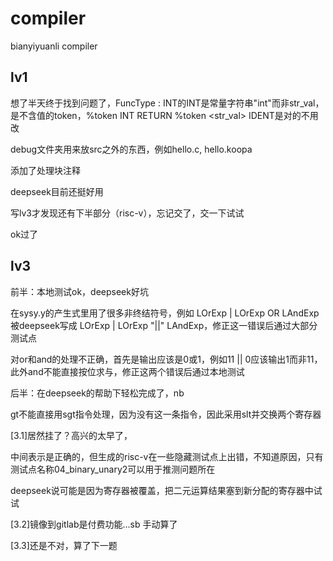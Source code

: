 # compiler
bianyiyuanli compiler

## lv1 
想了半天终于找到问题了，FuncType : INT的INT是常量字符串"int"而非str_val，是不含值的token，%token INT RETURN %token <str_val> IDENT是对的不用改

debug文件夹用来放src之外的东西，例如hello.c, hello.koopa

添加了处理块注释

deepseek目前还挺好用

写lv3才发现还有下半部分（risc-v），忘记交了，交一下试试

ok过了


## lv3
前半：本地测试ok，deepseek好坑

在sysy.y的产生式里用了很多非终结符号，例如 LOrExp | LOrExp OR LAndExp 被deepseek写成 LOrExp | LOrExp "||" LAndExp，修正这一错误后通过大部分测试点

对or和and的处理不正确，首先是输出应该是0或1，例如11 || 0应该输出1而非11，此外and不能直接按位求与，修正这两个错误后通过本地测试

后半：在deepseek的帮助下轻松完成了，nb

gt不能直接用sgt指令处理，因为没有这一条指令，因此采用slt并交换两个寄存器

[3.1]居然挂了？高兴的太早了，

中间表示是正确的，但生成的risc-v在一些隐藏测试点上出错，不知道原因，只有测试点名称04_binary_unary2可以用于推测问题所在

deepseek说可能是因为寄存器被覆盖，把二元运算结果塞到新分配的寄存器中试试

[3.2]镜像到gitlab是付费功能...sb 手动算了

[3.3]还是不对，算了下一题